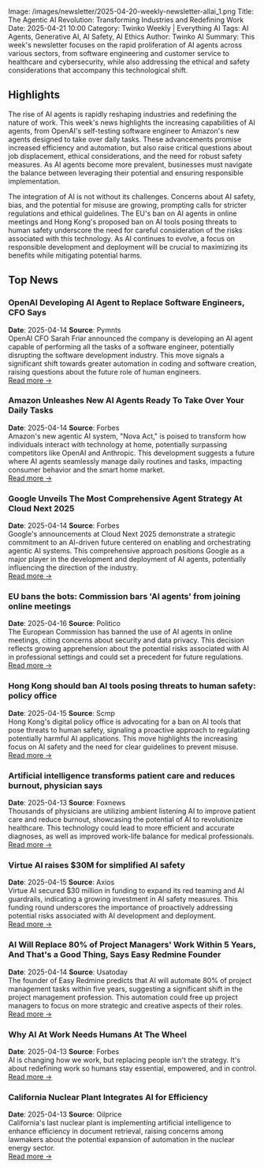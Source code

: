 Image: /images/newsletter/2025-04-20-weekly-newsletter-allai_1.png
Title: The Agentic AI Revolution: Transforming Industries and Redefining Work
Date: 2025-04-21 10:00
Category: Twinko Weekly | Everything AI
Tags: AI Agents, Generative AI, AI Safety, AI Ethics
Author: Twinko AI
Summary: This week's newsletter focuses on the rapid proliferation of AI agents across various sectors, from software engineering and customer service to healthcare and cybersecurity, while also addressing the ethical and safety considerations that accompany this technological shift.

## Highlights

The rise of AI agents is rapidly reshaping industries and redefining the nature of work. This week's news highlights the increasing capabilities of AI agents, from OpenAI's self-testing software engineer to Amazon's new agents designed to take over daily tasks. These advancements promise increased efficiency and automation, but also raise critical questions about job displacement, ethical considerations, and the need for robust safety measures. As AI agents become more prevalent, businesses must navigate the balance between leveraging their potential and ensuring responsible implementation.

The integration of AI is not without its challenges. Concerns about AI safety, bias, and the potential for misuse are growing, prompting calls for stricter regulations and ethical guidelines. The EU's ban on AI agents in online meetings and Hong Kong's proposed ban on AI tools posing threats to human safety underscore the need for careful consideration of the risks associated with this technology. As AI continues to evolve, a focus on responsible development and deployment will be crucial to maximizing its benefits while mitigating potential harms.

## Top News

### OpenAI Developing AI Agent to Replace Software Engineers, CFO Says

**Date**: 2025-04-14  **Source**: Pymnts          
OpenAI CFO Sarah Friar announced the company is developing an AI agent capable of performing all the tasks of a software engineer, potentially disrupting the software development industry. This move signals a significant shift towards greater automation in coding and software creation, raising questions about the future role of human engineers.  
[Read more →](https://www.pymnts.com/artificial-intelligence-2/2025/openai-developing-ai-agent-to-replace-software-engineers-cfo-says/)

### Amazon Unleashes New AI Agents Ready To Take Over Your Daily Tasks

**Date**: 2025-04-14  **Source**: Forbes        
Amazon's new agentic AI system, "Nova Act," is poised to transform how individuals interact with technology at home, potentially surpassing competitors like OpenAI and Anthropic. This development suggests a future where AI agents seamlessly manage daily routines and tasks, impacting consumer behavior and the smart home market.  
[Read more →](https://www.forbes.com/sites/bernardmarr/2025/04/14/amazon-unleashes-new-ai-agents-ready-to-take-over-your-daily-tasks/)

### Google Unveils The Most Comprehensive Agent Strategy At Cloud Next 2025

**Date**: 2025-04-14  **Source**: Forbes        
Google's announcements at Cloud Next 2025 demonstrate a strategic commitment to an AI-driven future centered on enabling and orchestrating agentic AI systems. This comprehensive approach positions Google as a major player in the development and deployment of AI agents, potentially influencing the direction of the industry.  
[Read more →](https://www.forbes.com/sites/janakirammsv/2025/04/14/google-unveils-the-most-comprehensive-agent-strategy-at-cloud-next-2025/)

### EU bans the bots: Commission bars 'AI agents' from joining online meetings

**Date**: 2025-04-16  **Source**: Politico        
The European Commission has banned the use of AI agents in online meetings, citing concerns about security and data privacy. This decision reflects growing apprehension about the potential risks associated with AI in professional settings and could set a precedent for future regulations.  
[Read more →](https://www.politico.eu/article/eu-ban-bot-european-commission-bar-ai-agent-join-online-meeting/)

### Hong Kong should ban AI tools posing threats to human safety: policy office

**Date**: 2025-04-15  **Source**: Scmp        
Hong Kong's digital policy office is advocating for a ban on AI tools that pose threats to human safety, signaling a proactive approach to regulating potentially harmful AI applications. This move highlights the increasing focus on AI safety and the need for clear guidelines to prevent misuse.  
[Read more →](https://www.scmp.com/news/hong-kong/hong-kong-economy/article/3306656/hong-kong-should-ban-ai-tools-posing-threats-human-safety-policy-office)

### Artificial intelligence transforms patient care and reduces burnout, physician says

**Date**: 2025-04-13  **Source**: Foxnews        
Thousands of physicians are utilizing ambient listening AI to improve patient care and reduce burnout, showcasing the potential of AI to revolutionize healthcare. This technology could lead to more efficient and accurate diagnoses, as well as improved work-life balance for medical professionals.  
[Read more →](https://www.foxnews.com/health/artificial-intelligence-transforms-patient-care-reduces-burnout-physician-says)

### Virtue AI raises $30M for simplified AI safety

**Date**: 2025-04-15  **Source**: Axios        
Virtue AI secured $30 million in funding to expand its red teaming and AI guardrails, indicating a growing investment in AI safety measures. This funding round underscores the importance of proactively addressing potential risks associated with AI development and deployment.  
[Read more →](https://www.axios.com/2025/04/15/virtue-ai-lightspeed-walden-catalyst-funding)

### AI Will Replace 80% of Project Managers' Work Within 5 Years, And That's a Good Thing, Says Easy Redmine Founder

**Date**: 2025-04-14  **Source**: Usatoday        
The founder of Easy Redmine predicts that AI will automate 80% of project management tasks within five years, suggesting a significant shift in the project management profession. This automation could free up project managers to focus on more strategic and creative aspects of their roles.  
[Read more →](https://www.usatoday.com/story/special/contributor-content/2025/04/14/ai-will-replace-80-of-project-managers-work-within-5-years-and-thats-a-good-thing-says-easy-redmine/83086285007/)

### Why AI At Work Needs Humans At The Wheel

**Date**: 2025-04-13  **Source**: Forbes        
AI is changing how we work, but replacing people isn't the strategy. It's about redefining work so humans stay essential, empowered, and in control.  
[Read more →](https://www.forbes.com/sites/niritcohen/2025/04/13/why-ai-at-work-needs-humans-at-the-wheel/)

### California Nuclear Plant Integrates AI for Efficiency

**Date**: 2025-04-13  **Source**: Oilprice        
California's last nuclear plant is implementing artificial intelligence to enhance efficiency in document retrieval, raising concerns among lawmakers about the potential expansion of automation in the nuclear energy sector.  
[Read more →](https://oilprice.com/Alternative-Energy/Nuclear-Power/California-Nuclear-Plant-Integrates-AI-for-Efficiency.html)
